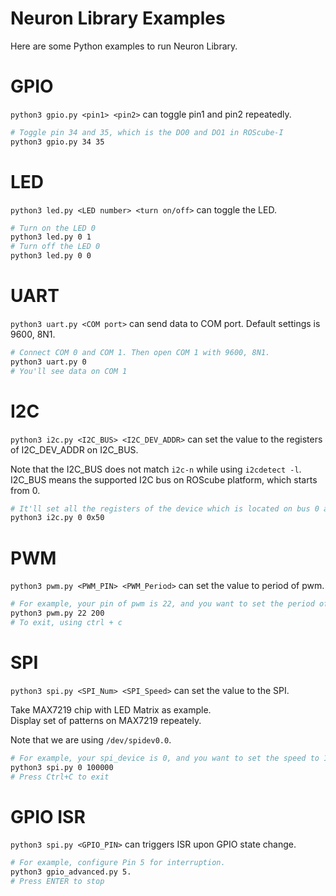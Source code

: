 # Neuron Library Examples

Here are some Python examples to run Neuron Library.

# GPIO

`python3 gpio.py <pin1> <pin2>` can toggle pin1 and pin2 repeatedly.

```bash
# Toggle pin 34 and 35, which is the DO0 and DO1 in ROScube-I
python3 gpio.py 34 35
```

# LED

`python3 led.py <LED number> <turn on/off>` can toggle the LED.

```bash
# Turn on the LED 0
python3 led.py 0 1
# Turn off the LED 0
python3 led.py 0 0
```

# UART

`python3 uart.py <COM port>` can send data to COM port. Default settings is 9600, 8N1.

```bash
# Connect COM 0 and COM 1. Then open COM 1 with 9600, 8N1.
python3 uart.py 0
# You'll see data on COM 1
```

# I2C

`python3 i2c.py <I2C_BUS> <I2C_DEV_ADDR>` can set the value to the registers of I2C_DEV_ADDR on I2C_BUS.

Note that the I2C_BUS does not match `i2c-n` while using `i2cdetect -l`.
I2C_BUS means the supported I2C bus on ROScube platform, which starts from 0.

```bash
# It'll set all the registers of the device which is located on bus 0 and address 0x50
python3 i2c.py 0 0x50
```

# PWM

`python3 pwm.py <PWM_PIN> <PWM_Period>` can set the value to period of pwm.

```bash
# For example, your pin of pwm is 22, and you want to set the period of pwm to 200us
python3 pwm.py 22 200
# To exit, using ctrl + c
```

# SPI

`python3 spi.py <SPI_Num> <SPI_Speed>` can set the value to the SPI.

Take MAX7219 chip with LED Matrix as example.  
Display set of patterns on MAX7219 repeately.

Note that we are using `/dev/spidev0.0`.

```bash
# For example, your spi_device is 0, and you want to set the speed to 100000 hz.
python3 spi.py 0 100000
# Press Ctrl+C to exit
```

# GPIO ISR
`python3 spi.py <GPIO_PIN>` can triggers ISR upon GPIO state change.

```bash
# For example, configure Pin 5 for interruption.
python3 gpio_advanced.py 5.
# Press ENTER to stop
```